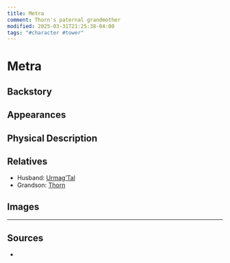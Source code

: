 ```yaml
---
title: Metra
comment: Thorn's paternal grandmother
modified: 2025-03-31T21:25:38-04:00
tags: "#character #tower"
---
```

# Metra

## Backstory

## Appearances

## Physical Description

## Relatives

- Husband: [Urmag’Tal](Urmag’Tal.md)
- Grandson: [Thorn](Thorn.md)

## Images

---
## Sources
- 